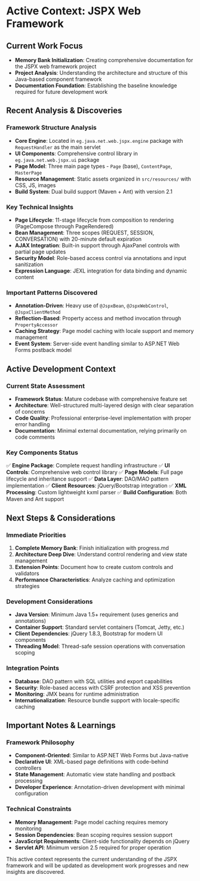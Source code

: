 # Active Context: JSPX Web Framework

## Current Work Focus
- **Memory Bank Initialization**: Creating comprehensive documentation for the JSPX web framework project
- **Project Analysis**: Understanding the architecture and structure of this Java-based component framework
- **Documentation Foundation**: Establishing the baseline knowledge required for future development work

## Recent Analysis & Discoveries

### Framework Structure Analysis
- **Core Engine**: Located in `eg.java.net.web.jspx.engine` package with `RequestHandler` as the main servlet
- **UI Components**: Comprehensive control library in `eg.java.net.web.jspx.ui` package
- **Page Model**: Three main page types - `Page` (base), `ContentPage`, `MasterPage` 
- **Resource Management**: Static assets organized in `src/resources/` with CSS, JS, images
- **Build System**: Dual build support (Maven + Ant) with version 2.1

### Key Technical Insights
- **Page Lifecycle**: 11-stage lifecycle from composition to rendering (PageCompose through PageRendered)
- **Bean Management**: Three scopes (REQUEST, SESSION, CONVERSATION) with 20-minute default expiration
- **AJAX Integration**: Built-in support through AjaxPanel controls with partial page updates
- **Security Model**: Role-based access control via annotations and input sanitization
- **Expression Language**: JEXL integration for data binding and dynamic content

### Important Patterns Discovered
- **Annotation-Driven**: Heavy use of `@JspxBean`, `@JspxWebControl`, `@JspxClientMethod`
- **Reflection-Based**: Property access and method invocation through `PropertyAccessor`
- **Caching Strategy**: Page model caching with locale support and memory management
- **Event System**: Server-side event handling similar to ASP.NET Web Forms postback model

## Active Development Context

### Current State Assessment
- **Framework Status**: Mature codebase with comprehensive feature set
- **Architecture**: Well-structured multi-layered design with clear separation of concerns
- **Code Quality**: Professional enterprise-level implementation with proper error handling
- **Documentation**: Minimal external documentation, relying primarily on code comments

### Key Components Status
✅ **Engine Package**: Complete request handling infrastructure
✅ **UI Controls**: Comprehensive web control library 
✅ **Page Models**: Full page lifecycle and inheritance support
✅ **Data Layer**: DAO/MAO pattern implementation
✅ **Client Resources**: jQuery/Bootstrap integration
✅ **XML Processing**: Custom lightweight kxml parser
✅ **Build Configuration**: Both Maven and Ant support

## Next Steps & Considerations

### Immediate Priorities
1. **Complete Memory Bank**: Finish initialization with progress.md
2. **Architecture Deep Dive**: Understand control rendering and view state management
3. **Extension Points**: Document how to create custom controls and validators
4. **Performance Characteristics**: Analyze caching and optimization strategies

### Development Considerations
- **Java Version**: Minimum Java 1.5+ requirement (uses generics and annotations)
- **Container Support**: Standard servlet containers (Tomcat, Jetty, etc.)
- **Client Dependencies**: jQuery 1.8.3, Bootstrap for modern UI components
- **Threading Model**: Thread-safe session operations with conversation scoping

### Integration Points
- **Database**: DAO pattern with SQL utilities and export capabilities
- **Security**: Role-based access with CSRF protection and XSS prevention
- **Monitoring**: JMX beans for runtime administration
- **Internationalization**: Resource bundle support with locale-specific caching

## Important Notes & Learnings

### Framework Philosophy
- **Component-Oriented**: Similar to ASP.NET Web Forms but Java-native
- **Declarative UI**: XML-based page definitions with code-behind controllers
- **State Management**: Automatic view state handling and postback processing
- **Developer Experience**: Annotation-driven development with minimal configuration

### Technical Constraints
- **Memory Management**: Page model caching requires memory monitoring
- **Session Dependencies**: Bean scoping requires session support
- **JavaScript Requirements**: Client-side functionality depends on jQuery
- **Servlet API**: Minimum version 2.5 required for proper operation

This active context represents the current understanding of the JSPX framework and will be updated as development work progresses and new insights are discovered.
